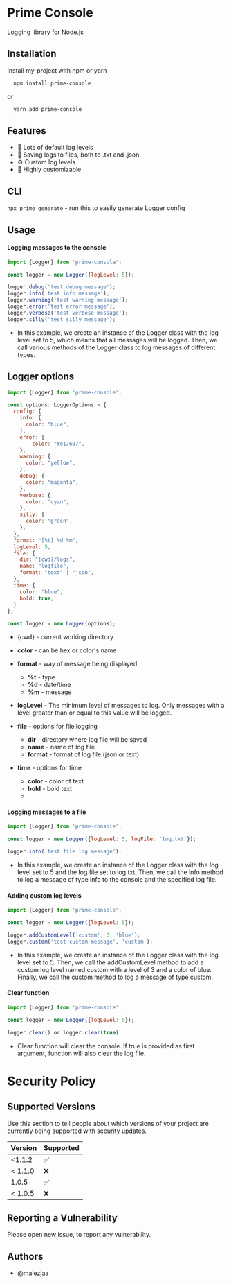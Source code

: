 
# Prime Console

Logging library for Node.js

## Installation

Install my-project with npm or yarn

```bash
  npm install prime-console
```
or
```bash
  yarn add prime-console
```

## Features

- 📁 Lots of default log levels
- 📄 Saving logs to files, both to .txt and .json
- ⚙️ Custom log levels
- 🔨 Highly customizable

## CLI
```npx prime generate``` - run this to easily generate Logger config
 
## Usage

#### Logging messages to the console

```javascript
import {Logger} from 'prime-console';

const logger = new Logger({logLevel: 5});

logger.debug('test debug message');
logger.info('test info message');
logger.warning('test warning message');
logger.error('test error message');
logger.verbose('test verbose message');
logger.silly('test silly message');
```
- In this example, we create an instance of the Logger class with the log level set to 5, which means that all messages will be logged. Then, we call various methods of the Logger class to log messages of different types.

## Logger options

```js
import {Logger} from 'prime-console';

const options: LoggerOptions = {
  config: {
    info: {
      color: "blue",
    },
    error: {
        color: "#e17607",
    },
    warning: {
      color: "yellow",
    },
    debug: {
      color: "magenta",
    },
    verbose: {
      color: "cyan",
    },
    silly: {
      color: "green",
    },
  },
  format: "[%t] %d %m",
  logLevel: 5,
  file: {
    dir: "{cwd}/logs",
    name: "logfile",
    format: "text" | "json",
  },
  time: {
    color: "blue",
    bold: true,
  }
};

const logger = new Logger(options);
```

- {cwd} - current working directory

- **color** - can be hex or color's name
- **format** - way of message being displayed
  - **%t** - type
  - **%d** - date/time
  - **%m** - message
- **logLevel** - The minimum level of messages to log. Only messages with a level greater than or equal to this value will be logged.
- **file** - options for file logging
  - **dir** - directory where log file will be saved
  - **name** - name of log file
  - **format** - format of log file (json or text)
- **time** - options for time
  - **color** - color of text
  - **bold** - bold text
  - 
#### Logging messages to a file

```javascript
import {Logger} from 'prime-console';

const logger = new Logger({logLevel: 5, logFile: 'log.txt'});

logger.info('test file log message');
```

- In this example, we create an instance of the Logger class with the log level set to 5 and the log file set to log.txt. Then, we call the info method to log a message of type info to the console and the specified log file.

#### Adding custom log levels

```js
import {Logger} from 'prime-console';

const logger = new Logger({logLevel: 5});

logger.addCustomLevel('custom', 3, 'blue');
logger.custom('test custom message', 'custom');
```

- In this example, we create an instance of the Logger class with the log level set to 5. Then, we call the addCustomLevel method to add a custom log level named custom with a level of 3 and a color of blue. Finally, we call the custom method to log a message of type custom.

#### Clear function

```js
import {Logger} from 'prime-console';

const logger = new Logger({logLevel: 5});

logger.clear() or logger.clear(true)
```

- Clear function will clear the console. If true is provided as first argument, function will also clear the log file.

# Security Policy

## Supported Versions

Use this section to tell people about which versions of your project are
currently being supported with security updates.

| Version | Supported          |
|---------| ------------------ |
| <1.1.2  | :white_check_mark: |
| < 1.1.0 | :x:                |
| 1.0.5   | :white_check_mark: |
| < 1.0.5 | :x:                |

## Reporting a Vulnerability

Please open new issue, to report any vulnerability.

## Authors

- [@malezjaa](https://www.github.com/malezjaa)

